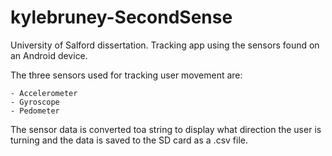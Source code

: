 # kylebruney-SecondSense
University of Salford dissertation.
Tracking app using the sensors found on an Android device.

The three sensors used for tracking user movement are:

    - Accelerometer
    - Gyroscope
    - Pedometer
    
The sensor data is converted toa string to display what direction the user is turning and the data is saved to the SD card as a .csv file.
